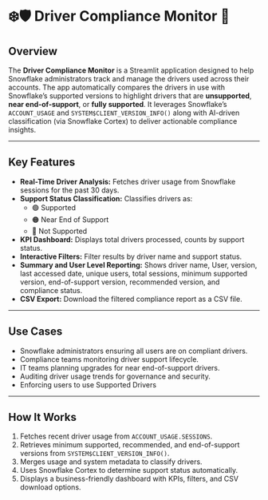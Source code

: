 # ❄️🛡️ Driver Compliance Monitor 🚗

## Overview
The **Driver Compliance Monitor** is a Streamlit application designed to help Snowflake administrators track and manage the drivers used across their accounts. The app automatically compares the drivers in use with Snowflake’s supported versions to highlight drivers that are **unsupported**, **near end-of-support**, or **fully supported**. It leverages Snowflake’s `ACCOUNT_USAGE` and `SYSTEM$CLIENT_VERSION_INFO()` along with AI-driven classification (via Snowflake Cortex) to deliver actionable compliance insights.

---

## Key Features
- **Real-Time Driver Analysis:** Fetches driver usage from Snowflake sessions for the past 30 days.
- **Support Status Classification:** Classifies drivers as:
  - 🟢 Supported  
  - 🟠 Near End of Support  
  - 🔴 Not Supported  
- **KPI Dashboard:** Displays total drivers processed, counts by support status.
- **Interactive Filters:** Filter results by driver name and support status.
- **Summary and User Level Reporting:** Shows driver name, User, version, last accessed date, unique users, total sessions, minimum supported version, end-of-support version, recommended version, and compliance status.
- **CSV Export:** Download the filtered compliance report as a CSV file.

---

## Use Cases
- Snowflake administrators ensuring all users are on compliant drivers.
- Compliance teams monitoring driver support lifecycle.
- IT teams planning upgrades for near end-of-support drivers.
- Auditing driver usage trends for governance and security.
- Enforcing users to use Supported Drivers

---

## How It Works
1. Fetches recent driver usage from `ACCOUNT_USAGE.SESSIONS`.
2. Retrieves minimum supported, recommended, and end-of-support versions from `SYSTEM$CLIENT_VERSION_INFO()`.
3. Merges usage and system metadata to classify drivers.
4. Uses Snowflake Cortex to determine support status automatically.
5. Displays a business-friendly dashboard with KPIs, filters, and CSV download options.
